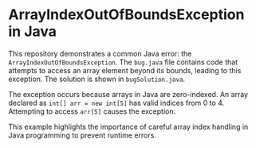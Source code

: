 # ArrayIndexOutOfBoundsException in Java

This repository demonstrates a common Java error: the `ArrayIndexOutOfBoundsException`. The `bug.java` file contains code that attempts to access an array element beyond its bounds, leading to this exception.  The solution is shown in `bugSolution.java`.

The exception occurs because arrays in Java are zero-indexed.  An array declared as `int[] arr = new int[5]` has valid indices from 0 to 4.  Attempting to access `arr[5]` causes the exception.

This example highlights the importance of careful array index handling in Java programming to prevent runtime errors.